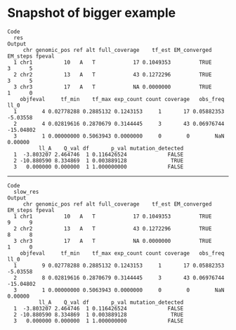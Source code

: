 # Snapshot of bigger example

    Code
      res
    Output
         chr genomic_pos ref alt full_coverage    tf_est EM_converged EM_steps fpeval
      1 chr1          10   A   T            17 0.1049353         TRUE        3      5
      2 chr2          13   A   T            43 0.1272296         TRUE        3      5
      3 chr3          17   A   T            NA 0.0000000         TRUE        1      0
        objfeval     tf_min    tf_max exp_count count coverage   obs_freq      ll_0
      1        4 0.02778288 0.2885132 0.1243153     1       17 0.05882353  -5.03558
      2        4 0.02819616 0.2870679 0.3144445     3       43 0.06976744 -15.04802
      3        1 0.00000000 0.5063943 0.0000000     0        0        NaN   0.00000
              ll_A    Q_val df       p_val mutation_detected
      1  -3.803207 2.464746  1 0.116426524             FALSE
      2 -10.880590 8.334869  1 0.003889128              TRUE
      3   0.000000 0.000000  1 1.000000000             FALSE

---

    Code
      slow_res
    Output
         chr genomic_pos ref alt full_coverage    tf_est EM_converged EM_steps fpeval
      1 chr1          10   A   T            17 0.1049353         TRUE        9      9
      2 chr2          13   A   T            43 0.1272296         TRUE        8      8
      3 chr3          17   A   T            NA 0.0000000         TRUE        1      0
        objfeval     tf_min    tf_max exp_count count coverage   obs_freq      ll_0
      1        9 0.02778288 0.2885132 0.1243153     1       17 0.05882353  -5.03558
      2        8 0.02819616 0.2870679 0.3144445     3       43 0.06976744 -15.04802
      3        1 0.00000000 0.5063943 0.0000000     0        0        NaN   0.00000
              ll_A    Q_val df       p_val mutation_detected
      1  -3.803207 2.464746  1 0.116426524             FALSE
      2 -10.880590 8.334869  1 0.003889128              TRUE
      3   0.000000 0.000000  1 1.000000000             FALSE

